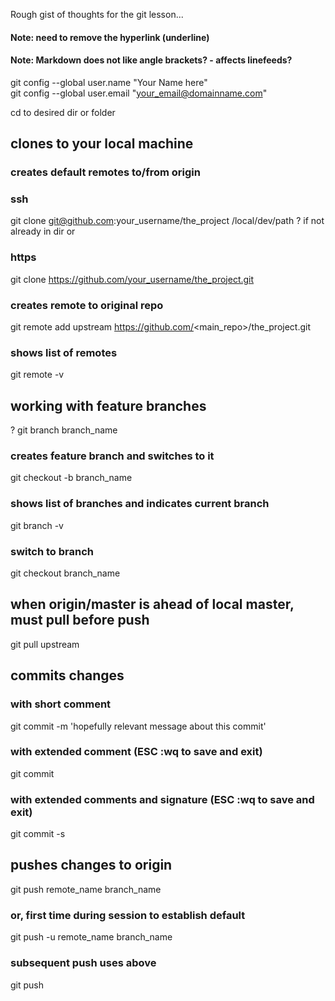 Rough gist of thoughts for the git lesson...

#### Note: need to remove the hyperlink (underline)
#### Note: Markdown does not like angle brackets? - affects linefeeds?  

git config --global user.name "Your Name here"  
git config --global user.email "your_email@domainname.com"  

cd to desired dir or folder  

## clones to your local machine  
### creates default remotes to/from origin  

### ssh  
git clone git@github.com:your_username/the_project /local/dev/path  ? if not already in dir
or  
### https
git clone https://github.com/your_username/the_project.git  

### creates remote to original repo
git remote add upstream https://github.com/<main_repo>/the_project.git  

### shows list of remotes
git remote -v

## working with feature branches
? git branch branch_name  

### creates feature branch and switches to it
git checkout -b branch_name  

### shows list of branches and indicates current branch
git branch -v  

### switch to branch
git checkout branch_name  

## when origin/master is ahead of local master, must pull before push
git pull upstream <branch>  

## commits changes  
### with short comment
git commit -m 'hopefully relevant message about this commit'  

### with extended comment (ESC :wq to save and exit)
git commit  

### with extended comments and signature (ESC :wq to save and exit)
git commit -s  

## pushes changes to origin
git push remote_name branch_name  

### or, first time during session to establish default
git push -u remote_name branch_name
### subsequent push uses above 
git push
